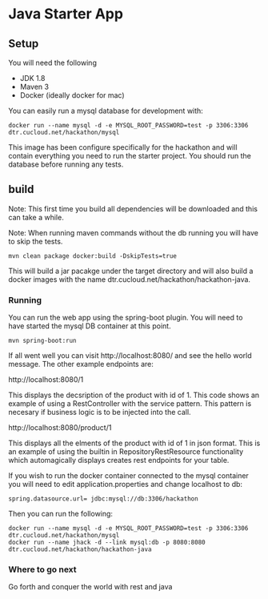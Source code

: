 # Java Starter App

## Setup

You will need the following

* JDK 1.8 
* Maven 3
* Docker (ideally docker for mac)

You can easily run a mysql database for development with:

```
docker run --name mysql -d -e MYSQL_ROOT_PASSWORD=test -p 3306:3306 dtr.cucloud.net/hackathon/mysql
```

This image has been configure specifically for the hackathon and will contain everything you need to run the starter project.
You should run the database before running any tests.

## build


Note: This first time you build all dependencies will be downloaded and this can take a while.

Note: When running maven commands without the db running you will have to skip the tests.


```
mvn clean package docker:build -DskipTests=true
```

This will build a jar pacakge under the target directory and will also build a docker images with the name dtr.cucloud.net/hackathon/hackathon-java.


### Running

You can run the web app using the spring-boot plugin.  You will need to have started the mysql DB container at this point.

```
mvn spring-boot:run
```

If all went well you can visit http://localhost:8080/ and see the hello world message.  The other example endpoints are:

http://localhost:8080/1 

This displays the decsription of the product with id of 1.  This code shows an example of using a RestController with the 
service pattern.  This pattern is necesary if business logic is to be injected into the call.

http://localhost:8080/product/1

This displays all the elments of the product with id of 1 in json format.  This is an example of using the builtin in 
RepositoryRestResource functionality which automagically displays creates rest endpoints for your table.

If you wish to run the docker container connected to the mysql container you will need to edit application.properties and change 
localhost to db:

```
spring.datasource.url= jdbc:mysql://db:3306/hackathon
```

Then you can run the following:

```
docker run --name mysql -d -e MYSQL_ROOT_PASSWORD=test -p 3306:3306 dtr.cucloud.net/hackathon/mysql
docker run --name jhack -d --link mysql:db -p 8080:8080 dtr.cucloud.net/hackathon/hackathon-java
```

### Where to go next

Go forth and conquer the world with rest and java
